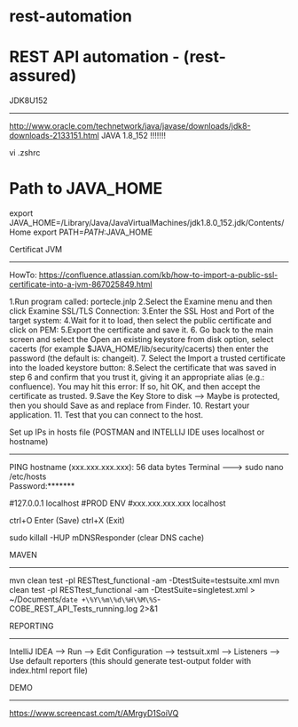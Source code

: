 # rest-automation
# REST API automation - (rest-assured)


JDK8U152
*****************************
http://www.oracle.com/technetwork/java/javase/downloads/jdk8-downloads-2133151.html
JAVA 1.8_152 !!!!!!!


vi .zshrc
# Path to JAVA_HOME
export JAVA_HOME=/Library/Java/JavaVirtualMachines/jdk1.8.0_152.jdk/Contents/Home
export PATH=$PATH:$JAVA_HOME



Certificat JVM
*******************
HowTo:
https://confluence.atlassian.com/kb/how-to-import-a-public-ssl-certificate-into-a-jvm-867025849.html


1.Run program called: portecle.jnlp
2.Select the Examine menu and then click Examine SSL/TLS Connection:
3.Enter the SSL Host and Port of the target system:
4.Wait for it to load, then select the public certificate and click on PEM:
5.Export the certificate and save it.
6. Go back to the main screen and select the Open an existing keystore from disk option, select cacerts (for example $JAVA_HOME/lib/security/cacerts) then enter the password (the default is: changeit).
7. Select the Import a trusted certificate into the loaded keystore button:
8.Select the certificate that was saved in step 6 and confirm that you trust it, giving it an appropriate alias (e.g.: confluence).
You may hit this error: If so, hit OK, and then accept the certificate as trusted.
9.Save the Key Store to disk --> Maybe is protected, then you should Save as and replace from Finder.
10. Restart your application.
11. Test that you can connect to the host.



Set up IPs in hosts file (POSTMAN and INTELLIJ IDE uses localhost or hostname)
*******************
PING hostname (xxx.xxx.xxx.xxx): 56 data bytes
Terminal --->
sudo nano /etc/hosts           
Password:*******

#127.0.0.1      localhost
#PROD ENV
#xxx.xxx.xxx.xxx  localhost

ctrl+O  Enter (Save)
ctrl+X  (Exit)

sudo killall -HUP mDNSResponder (clear DNS cache)


MAVEN
**************************
mvn clean test -pl RESTtest_functional -am -DtestSuite=testsuite.xml
mvn clean test -pl RESTtest_functional -am -DtestSuite=singletest.xml > ~/Documents/`date +\%Y\%m\%d\%H\%M\%S`-COBE_REST_API_Tests_running.log 2>&1


REPORTING
*************************
IntelliJ IDEA --> Run --> Edit Configuration --> testsuit.xml --> Listeners --> Use default reporters (this should generate test-output folder with index.html report file)

DEMO
***********************
https://www.screencast.com/t/AMrgyD1SoiVQ
